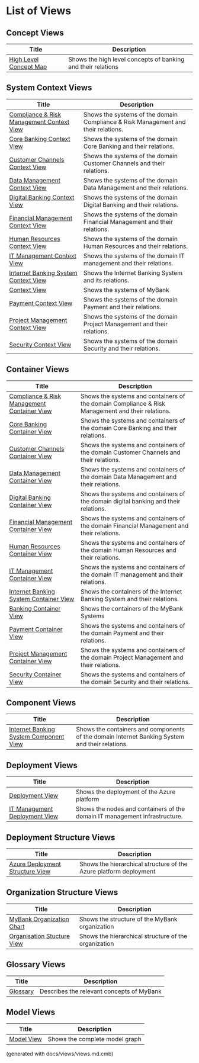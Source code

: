 # List of Views

## Concept Views
| Title | Description |
|---|---|
| [High Level Concept Map](./mybank/concepts/concept-view.md) | Shows the high level concepts of banking and their relations |
## System Context Views
| Title | Description |
|---|---|
| [Compliance & Risk Management Context View](./mybank/compliance/context-view.md) | Shows the systems of the domain Compliance & Risk Management and their relations. |
| [Core Banking Context View](./mybank/core-banking/context-view.md) | Shows the systems of the domain Core Banking and their relations. |
| [Customer Channels Context View](./mybank/customer-channels/context-view.md) | Shows the systems of the domain Customer Channels and their relations. |
| [Data Management Context View](./mybank/data-management/context-view.md) | Shows the systems of the domain Data Management and their relations. |
| [Digital Banking Context View](./mybank/digital-banking/context-view.md) | Shows the systems of the domain Digital Banking and their relations. |
| [Financial Management Context View](./mybank/financial-management/context-view.md) | Shows the systems of the domain Financial Management and their relations. |
| [Human Resources Context View](./mybank/human-resources/context-view.md) | Shows the systems of the domain Human Resources and their relations. |
| [IT Management Context View](./mybank/it-management/context-view.md) | Shows the systems of the domain IT management and their relations. |
| [Internet Banking System Context View](./mybank/digital-banking/internet-banking-system/context-view.md) | Shows the Internet Banking System and its relations. |
| [Context View](./mybank/context-view.md) | Shows the systems of MyBank |
| [Payment Context View](./mybank/payment/context-view.md) | Shows the systems of the domain Payment and their relations. |
| [Project Management Context View](./mybank/project-management/context-view.md) | Shows the systems of the domain Project Management and their relations. |
| [Security Context View](./mybank/security/context-view.md) | Shows the systems of the domain Security and their relations. |
## Container Views
| Title | Description |
|---|---|
| [Compliance & Risk Management Container View](./mybank/compliance/container-view.md) | Shows the systems and containers of the domain Compliance & Risk Management and their relations. |
| [Core Banking Container View](./mybank/core-banking/container-view.md) | Shows the systems and containers of the domain Core Banking and their relations. |
| [Customer Channels Container View](./mybank/customer-channels/container-view.md) | Shows the systems and containers of the domain Customer Channels and their relations. |
| [Data Management Container View](./mybank/data-management/container-view.md) | Shows the systems and containers of the domain Data Management and their relations. |
| [Digital Banking Container View](./mybank/digital-banking/container-view.md) | Shows the systems and containers of the domain digital banking and their relations. |
| [Financial Management Container View](./mybank/financial-management/container-view.md) | Shows the systems and containers of the domain Financial Management and their relations. |
| [Human Resources Container View](./mybank/human-resources/container-view.md) | Shows the systems and containers of the domain Human Resources and their relations. |
| [IT Management Container View](./mybank/it-management/container-view.md) | Shows the systems and containers of the domain IT management and their relations. |
| [Internet Banking System Container View](./mybank/digital-banking/internet-banking-system/container-view.md) | Shows the containers of the Internet Banking System and their relations. |
| [Banking Container View](./mybank/container-view.md) | Shows the containers of the MyBank Systems |
| [Payment Container View](./mybank/payment/container-view.md) | Shows the systems and containers of the domain Payment and their relations. |
| [Project Management Container View](./mybank/project-management/container-view.md) | Shows the systems and containers of the domain Project Management and their relations. |
| [Security Container View](./mybank/security/container-view.md) | Shows the systems and containers of the domain Security and their relations. |
## Component Views
| Title | Description |
|---|---|
| [Internet Banking System Component View](./mybank/digital-banking/internet-banking-system/component-view.md) | Shows the containers and components of the domain Internet Banking System and their relations. |
## Deployment Views
| Title | Description |
|---|---|
| [Deployment View](./mybank/deployment-view.md) | Shows the deployment of the Azure platform |
| [IT Management Deployment View](./mybank/it-management/deployment-view.md) | Shows the nodes and containers of the domain IT management infrastructure. |
## Deployment Structure Views
| Title | Description |
|---|---|
| [Azure Deployment Structure View](./mybank/azure-deployment-structure-view.md) | Shows the hierarchical structure of the Azure platform deployment |
## Organization Structure Views
| Title | Description |
|---|---|
| [MyBank Organization Chart](./mybank/organization/organization-structure-view.md) | Shows the structure of the MyBank organization |
| [Organisation Stucture View](./mybank/organization-structure-view.md) | Shows the hierarchical structure of the organization |
## Glossary Views
| Title | Description |
|---|---|
| [Glossary](./mybank/glossary.md) | Describes the relevant concepts of MyBank |
## Model Views
| Title | Description |
|---|---|
| [Model View](./mybank/model-view.md) | Shows the complete model graph |


(generated with docs/views/views.md.cmb)
